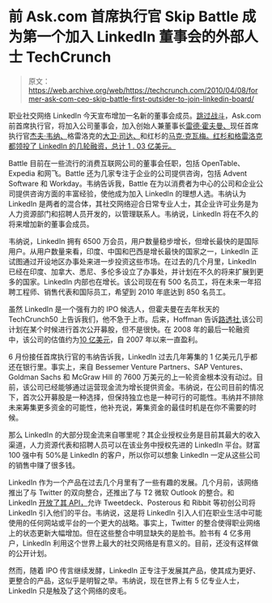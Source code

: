 # 前 Ask.com 首席执行官 Skip Battle 成为第一个加入 LinkedIn 董事会的外部人士 TechCrunch

> 原文：<https://web.archive.org/web/https://techcrunch.com/2010/04/08/former-ask-com-ceo-skip-battle-first-outsider-to-join-linkedin-board/>

职业社交网络 LinkedIn 今天宣布增加一名新的董事会成员。[跳过战斗](https://web.archive.org/web/20230127012636/http://www.crunchbase.com/person/skip-battle)，Ask.com 前首席执行官，将加入公司董事会，加入创始人兼董事长[雷德·霍夫曼、](https://web.archive.org/web/20230127012636/http://www.crunchbase.com/person/reid-hoffman)现任首席执行官[杰夫·韦纳、](https://web.archive.org/web/20230127012636/http://www.crunchbase.com/person/jeff-weiner)格雷洛克的[大卫·司达、](https://web.archive.org/web/20230127012636/http://www.crunchbase.com/person/david-sze)和红杉的[马克·克瓦梅。红杉和格雷洛克都领投了 LinkedIn 的几轮融资，总计 1 . 03 亿美元。](https://web.archive.org/web/20230127012636/http://www.crunchbase.com/person/mark-kvamme)

Battle 目前在一些流行的消费互联网公司的董事会任职，包括 OpenTable、Expedia 和网飞。Battle 还为几家专注于企业的公司提供咨询，包括 Advent Software 和 Workday。韦纳告诉我，Battle 在为以消费者为中心的公司和企业公司提供咨询方面的丰富经验，使他成为加入 LinkedIn 的理想人选。韦纳认为 LinkedIn 是两者的混合体，其社交网络迎合日常专业人士，其企业许可业务是为人力资源部门和招聘人员开发的，以管理联系人。韦纳说，LinkedIn 将在不久的将来增加新的董事会成员。

韦纳说，LinkedIn 拥有 6500 万会员，用户数量稳步增长，但增长最快的是国际用户。从用户数量来看，印度、中国和巴西是增长最快的国家之一，LinkedIn 正试图通过开设地区办事处来进一步投资这些市场。在过去的几个月里，LinkedIn 已经在印度、加拿大、悉尼、多伦多设立了办事处，并计划在不久的将来扩展到更多的国家。LinkedIn 内部也在增长。该公司现在有 500 名员工，将在未来一年招聘工程师、销售代表和国际员工，希望到 2010 年底达到 850 名员工。

虽然 LinkedIn 是一个强有力的 IPO 候选人，但霍夫曼在去年秋天的 TechCrunch50 上告诉我们，他不急于上市。后来，Hoffman 告诉[路透社](https://web.archive.org/web/20230127012636/http://www.reuters.com/article/idUSTRE5AO0YY20091125),该公司计划在某个时候进行首次公开募股，但不是很快。在 2008 年的最后一轮融资中，该公司的估值约为[10 亿美元](https://web.archive.org/web/20230127012636/http://techcrunch.com/2008/06/17/linkedin-raises-53-million-at-billion-dollar-valuation/)，自 2007 年以来一直盈利。

6 月份接任首席执行官的韦纳告诉我，LinkedIn 过去几年筹集的 1 亿美元几乎都还在银行里。事实上，来自 Bessemer Venture Partners、SAP Ventures、Goldman Sachs 和 McGraw Hill 的 7600 万美元的上一轮资金根本没有动过。目前，该公司已经能够通过运营现金流为增长提供资金。韦纳说，在公司目前的情况下，首次公开募股是一种选择，但保持独立也是一种可行的可能性。韦纳并不排除未来筹集更多资金的可能性，他补充说，筹集资金的最佳时机是在你不需要的时候。

那么 LinkedIn 的大部分现金流来自哪里呢？其企业授权业务是目前其最大的收入渠道，人力资源代表和招聘人员可以在该业务中授权先进的 LinkedIn 平台。财富 100 强中有 50%是 LinkedIn 的客户，所以你可以想象 LinkedIn 一定从这些公司的销售中赚了很多钱。

LinkedIn 作为一个产品在过去几个月里有了一些有趣的发展。几个月前，该网络推出了与 Twitter 的双向整合，还推出了与 T2 微软 Outlook 的整合。和 LinkedIn [开放了其 API，](https://web.archive.org/web/20230127012636/https://techcrunch.com/2009/11/23/five-ways-startups-are-tapping-into-linkedins-api/)允许 Tweetdeck、Posterous 和 Ribbit 等初创公司将 LinkedIn 引入他们的平台。韦纳说，这是将 LinkedIn 引入人们在职业生活中可能使用的任何网站或平台的一个更大的战略。事实上，Twitter 的整合使得职业网络上的状态更新大幅增加。但在这些整合中明显缺失的是脸书。脸书有 4 亿多用户，LinkedIn 利用这个世界上最大的社交网络是有意义的。目前，还没有这样做的公开计划。

然而，随着 IPO 传言继续发酵，LinkedIn 正专注于发展其产品，使其成为更好、更整合的产品，这似乎是明智之举。韦纳说，现在世界上有 5 亿专业人士，LinkedIn 只是触及了这个网络的皮毛。